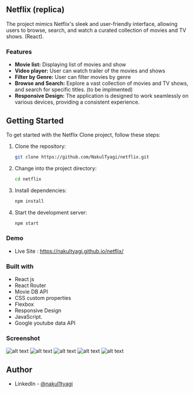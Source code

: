 ## Netflix (replica)

The project mimics Netflix's sleek and user-friendly interface, allowing users to browse, search, and watch a curated collection of movies and TV shows. (React).

### Features

- **Movie list:** Displaying list of movies and show
- **Video player:** User can watch trailer of the movies and shows
- **Filter by Genre:** User can filter movies by genre
- **Browse and Search:** Explore a vast collection of movies and TV shows, and search for specific titles. (to be implmented)
- **Responsive Design:** The application is designed to work seamlessly on various devices, providing a consistent experience.

## Getting Started

To get started with the Netflix Clone project, follow these steps:

1. Clone the repository:

   ```bash
   git clone https://github.com/NakulTyagi/netflix.git

1. Change into the project directory:

   ```bash
   cd netflix

1. Install dependencies:

   ```bash
   npm install
   
1. Start the development server:


   ```bash
   npm start

### Demo

- Live Site : https://nakultyagi.github.io/netflix/

### Built with

- React js
- React Router
- Movie DB API
- CSS custom properties
- Flexbox
- Responsive Design 
- JavaScript. 
- Google youtube data API

### Screenshot

![alt text](https://github.com/NakulTyagi/netflix/blob/main/src/assets/home.png?raw=true)
![alt text](https://github.com/NakulTyagi/netflix/blob/main/src/assets/movies-page.png?raw=true)
![alt text](https://github.com/NakulTyagi/netflix/blob/main/src/assets/detail.png?raw=true)
![alt text](https://github.com/NakulTyagi/netflix/blob/main/src/assets/player.png?raw=true)
![alt text](https://github.com/NakulTyagi/netflix/blob/main/src/assets/fancode-ss.png?raw=true)

## Author

- LinkedIn - [@nakul1tyagi](https://www.linkedin.com/in/nakul1tyagi/)
